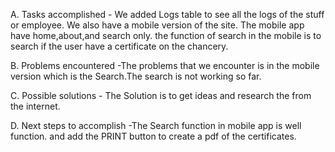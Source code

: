 A. Tasks accomplished -
We added Logs table to see all the logs of the stuff or employee. We also have a mobile version of the site. The mobile app have home,about,and search only. the function of search in the mobile is to search if the user have a certificate on  the chancery.

B. Problems encountered -The problems that we encounter is in the mobile version which is the Search.The search is not working so far.

C. Possible solutions - The Solution is  to  get ideas and research the  from the internet.

D. Next steps to accomplish -The Search function in mobile app is well function. and add the PRINT  button to create a pdf of the  certificates.